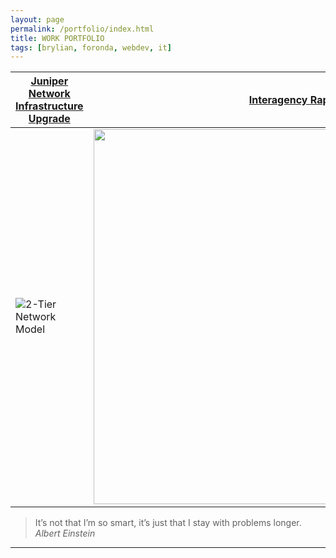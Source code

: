 ```yaml
---
layout: page
permalink: /portfolio/index.html
title: WORK PORTFOLIO
tags: [brylian, foronda, webdev, it]
---
```



| [Juniper Network Infrastructure Upgrade](http://brylianforonda.com/it/2016/05/network-infrastructure-upgrade-overview) | [Interagency Rapid Notification System]() | [Pest Report Access Tool]() |
| ------------------------------------------------- | ---------------------------------------------- | ---------------------------|
| ![2-Tier Network Model](https://dl.dropboxusercontent.com/u/33327425/images/it/2-Tier_Network_Design.png) | <img src="https://dl.dropboxusercontent.com/u/33327425/images/irns/IRNS_Notification_1.gif" alt="" style="width:800px;height:600px;"> | <img src="https://dl.dropboxusercontent.com/u/33327425/images/webdev/PRAT_Widget_Metro.png" alt="" style="width:800px;height:600px;">

 > It’s not that I’m so smart, it’s just that I stay with problems longer. 
<cite>Albert Einstein</cite>
___

